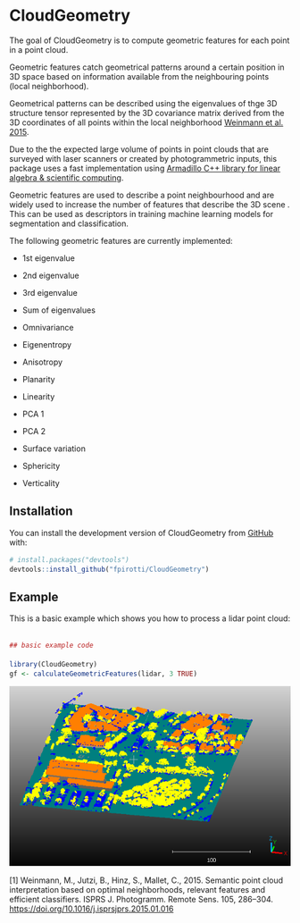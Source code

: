 # CloudGeometry

<!-- badges: start -->

<!-- badges: end -->

The goal of CloudGeometry is to compute geometric features for each point in a point cloud. 

Geometric features catch geometrical patterns around a certain position in 3D space
based on information available from the neighbouring points (local neighborhood).

Geometrical patterns can be described using the eigenvalues of thge 
3D structure tensor  represented by the 3D covariance matrix derived from the 3D coordinates of all points within the local neighborhood 
[Weinmann et al. 2015](#1).

Due to the the expected large volume of points in point clouds that are surveyed with laser scanners or created by photogrammetric inputs, this package uses a fast implementation using [Armadillo C++ library for linear algebra & scientific computing](https://arma.sourceforge.net/).

Geometric features are used to describe a point neighbourhood and are widely used to increase the number of features that describe the 3D scene . This can be used as descriptors in training machine learning models for segmentation and classification.

The following geometric features are currently implemented:

-   1st eigenvalue

-   2nd eigenvalue

-   3rd eigenvalue

-   Sum of eigenvalues

-   Omnivariance

-   Eigenentropy

-   Anisotropy

-   Planarity

-   Linearity

-   PCA 1

-   PCA 2

-   Surface variation

-   Sphericity

-   Verticality


## Installation

You can install the development version of CloudGeometry from [GitHub](https://github.com/) with:

``` r
# install.packages("devtools")
devtools::install_github("fpirotti/CloudGeometry")
```

## Example

This is a basic example which shows you how to process a lidar point cloud:

``` r

## basic example code

library(CloudGeometry)
gf <- calculateGeometricFeatures(lidar, 3 TRUE)

```

![](images/clipboard-3962452338.png)


<a id="1">[1]</a>   Weinmann, M., Jutzi, B., Hinz, S., Mallet, C., 2015. Semantic
point cloud interpretation based on optimal neighborhoods,
relevant features and efficient classifiers. ISPRS J. Photogramm.
Remote Sens. 105, 286–304.
https://doi.org/10.1016/j.isprsjprs.2015.01.016
